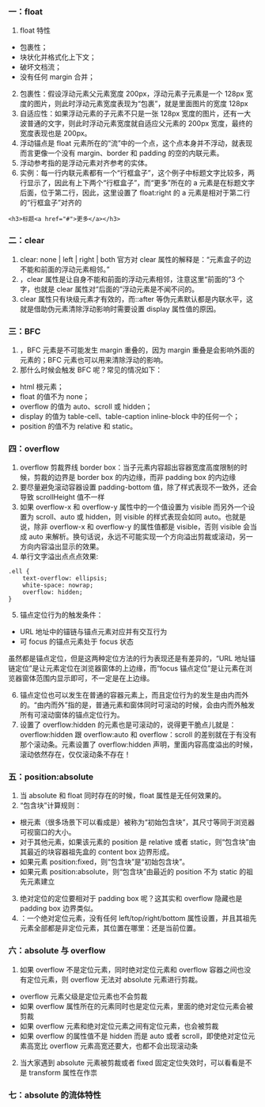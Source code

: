 ### 一：float

1. float 特性

- 包裹性；
- 块状化并格式化上下文；
- 破坏文档流；
- 没有任何 margin 合并；

2. 包裹性：假设浮动元素父元素宽度 200px，浮动元素子元素是一个 128px 宽度的图片，则此时浮动元素宽度表现为“包裹”，就是里面图片的宽度 128px
3. 自适应性：如果浮动元素的子元素不只是一张 128px 宽度的图片，还有一大波普通的文字，则此时浮动元素宽度就自适应父元素的 200px 宽度，最终的宽度表现也是 200px。
4. 浮动锚点是 float 元素所在的“流”中的一个点，这个点本身并不浮动，就表现而言更像一个没有 margin、border 和 padding 的空的内联元素。
5. 浮动参考指的是浮动元素对齐参考的实体。
6. 实例：每一行内联元素都有一个“行框盒子”，这个例子中标题文字比较多，两行显示了，因此有上下两个“行框盒子”，而“更多”所在的 a 元素是在标题文字后面，位于第二行，因此，这里设置了 float:right 的 a 元素是相对于第二行的“行框盒子”对齐的

```
<h3>标题<a href="#">更多</a></h3>
```

### 二：clear

1. clear: none | left | right | both
   官方对 clear 属性的解释是：“元素盒子的边不能和前面的浮动元素相邻。”
2. ，clear 属性是让自身不能和前面的浮动元素相邻，注意这里“前面的”3 个字，也就是 clear 属性对“后面的”浮动元素是不闻不问的。
3. clear 属性只有块级元素才有效的，而::after 等伪元素默认都是内联水平，这就是借助伪元素清除浮动影响时需要设置 display 属性值的原因。

### 三：BFC

1. ，BFC 元素是不可能发生 margin 重叠的，因为 margin
   重叠是会影响外面的元素的；BFC 元素也可以用来清除浮动的影响。
2. 那什么时候会触发 BFC 呢？常见的情况如下：

- html 根元素；
- float 的值不为 none；
- overflow 的值为 auto、scroll 或 hidden；
- display 的值为 table-cell、table-caption inline-block 中的任何一个；
- position 的值不为 relative 和 static。

### 四：overflow

1. overflow 剪裁界线 border box：当子元素内容超出容器宽度高度限制的时候，剪裁的边界是 border box 的内边缘，而非 padding box 的内边缘
2. 要尽量避免滚动容器设置 padding-bottom 值，除了样式表现不一致外，还会导致 scrollHeight 值不一样
3. 如果 overflow-x 和 overflow-y 属性中的一个值设置为 visible 而另外一个设置为 scroll、auto 或 hidden，则 visible 的样式表现会如同 auto。也就是说，除非 overflow-x 和 overflow-y 的属性值都是 visible，否则 visible 会当成 auto 来解析。换句话说，永远不可能实现一个方向溢出剪裁或滚动，另一方向内容溢出显示的效果。
4. 单行文字溢出点点点效果:

```
.ell {
    text-overflow: ellipsis;
    white-space: nowrap;
    overflow: hidden;
}
```

5. 锚点定位行为的触发条件：

- URL 地址中的锚链与锚点元素对应并有交互行为
- 可 focus 的锚点元素处于 focus 状态

虽然都是锚点定位，但是这两种定位方法的行为表现还是有差异的，“URL 地址锚链定位”是让元素定位在浏览器窗体的上边缘，而“focus 锚点定位”是让元素在浏览器窗体范围内显示即可，不一定是在上边缘。

6. 锚点定位也可以发生在普通的容器元素上，而且定位行为的发生是由内而外的。“由内而外”指的是，普通元素和窗体同时可滚动的时候，会由内而外触发所有可滚动窗体的锚点定位行为。
7. 设置了 overflow:hidden 的元素也是可滚动的，说得更干脆点儿就是：overflow:hidden 跟 overflow:auto 和 overflow：scroll 的差别就在于有没有那个滚动条。元素设置了 overflow:hidden 声明，里面内容高度溢出的时候，滚动依然存在，仅仅滚动条不存在！

### 五：position:absolute

1. 当 absolute 和 float 同时存在的时候，float 属性是无任何效果的。
2. “包含块”计算规则：

- 根元素（很多场景下可以看成是<html>）被称为“初始包含块”，其尺寸等同于浏览器可视窗口的大小。
- 对于其他元素，如果该元素的 position 是 relative 或者 static，则“包含块”由其最近的块容器祖先盒的 content box 边界形成。
- 如果元素 position:fixed，则“包含块”是“初始包含块”。
- 如果元素 position:absolute，则“包含块”由最近的 position 不为 static 的祖先元素建立

3. 绝对定位的定位要相对于 padding box 呢？这其实和 overflow 隐藏也是 padding box 边界类似。
4. ：一个绝对定位元素，没有任何 left/top/right/bottom 属性设置，并且其祖先元素全部都是非定位元素，其位置在哪里：还是当前位置。

### 六：absolute 与 overflow

1. 如果 overflow 不是定位元素，同时绝对定位元素和 overflow 容器之间也没有定位元素，则 overflow 无法对 absolute 元素进行剪裁。

- overflow 元素父级是定位元素也不会剪裁
- 如果 overflow 属性所在的元素同时也是定位元素，里面的绝对定位元素会被剪裁
- 如果 overflow 元素和绝对定位元素之间有定位元素，也会被剪裁
- 如果 overflow 的属性值不是 hidden 而是 auto 或者 scroll，即使绝对定位元素高宽比 overflow 元素高宽还要大，也都不会出现滚动条

2. 当大家遇到 absolute 元素被剪裁或者 fixed 固定定位失效时，可以看看是不是 transform 属性在作祟

### 七：absolute 的流体特性
